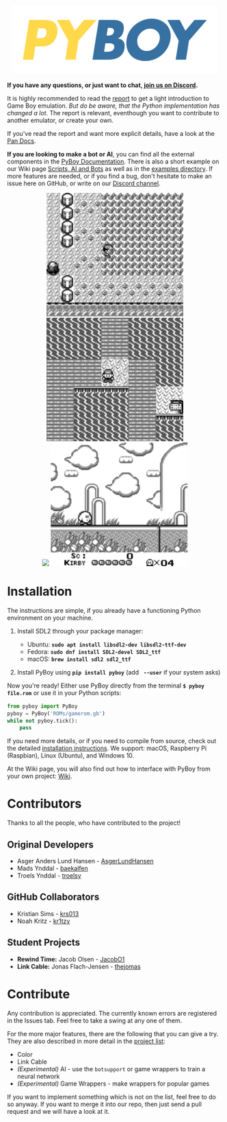 <p align="center">
<img src="README/pyboy.svg" width="480">
</p>

__If you have any questions, or just want to chat, [join us on Discord](https://discord.gg/Zrf2nyH).__


It is highly recommended to read the [report](https://github.com/Baekalfen/PyBoy/raw/master/PyBoy.pdf) to get a light introduction to Game Boy emulation. _But do be aware, that the Python implementation has changed a lot_. The report is relevant, eventhough you want to contribute to another emulator, or create your own.

If you've read the report and want more explicit details, have a look at the [Pan Docs](http://bgb.bircd.org/pandocs.htm).

__If you are looking to make a bot or AI__, you can find all the external components in the [PyBoy Documentation](https://baekalfen.github.io/PyBoy/index.html). There is also a short example on our Wiki page [Scripts, AI and Bots](https://github.com/Baekalfen/PyBoy/wiki/Scripts,-AI-and-Bots) as well as in the [examples directory](https://github.com/Baekalfen/PyBoy/tree/master/examples). If more features are needed, or if you find a bug, don't hesitate to make an issue here on GitHub, or write on our [Discord channel](https://discord.gg/Zrf2nyH).

<p align="center">
<img src="https://github.com/Baekalfen/PyBoy/raw/master/README/1.gif" width="320">
<img src="https://github.com/Baekalfen/PyBoy/raw/master/README/2.gif" width="320"><br>
<img src="https://github.com/Baekalfen/PyBoy/raw/master/README/3.gif" width="320">
<img src="https://github.com/Baekalfen/PyBoy/raw/master/README/4.gif" width="320">
</p>

Installation
============
The instructions are simple, if you already have a functioning Python environment on your machine.

 1. Install SDL2 through your package manager:
    - Ubuntu: __`sudo apt install libsdl2-dev libsdl2-ttf-dev`__
    - Fedora: __`sudo dnf install SDL2-devel SDL2_ttf`__
    - macOS: __`brew install sdl2 sdl2_ttf`__

 2. Install PyBoy using __`pip install pyboy`__ (add __` --user`__ if your system asks)

Now you're ready! Either use PyBoy directly from the terminal __`$ pyboy file.rom`__ or use it in your Python scripts:
```python
from pyboy import PyBoy
pyboy = PyBoy('ROMs/gamerom.gb')
while not pyboy.tick():
    pass
```

If you need more details, or if you need to compile from source, check out the detailed [installation instructions](https://github.com/Baekalfen/PyBoy/wiki/Installation). We support: macOS, Raspberry Pi (Raspbian), Linux (Ubuntu), and Windows 10.

At the Wiki page, you will also find out how to interface with PyBoy from your own project: [Wiki](https://github.com/Baekalfen/PyBoy/wiki).


Contributors
============

Thanks to all the people, who have contributed to the project!

Original Developers
-------------------

 * Asger Anders Lund Hansen - [AsgerLundHansen](https://github.com/AsgerLundHansen)
 * Mads Ynddal - [baekalfen](https://github.com/Baekalfen)
 * Troels Ynddal - [troelsy](https://github.com/troelsy)

GitHub Collaborators
--------------------

 * Kristian Sims - [krs013](https://github.com/krs013)
 * Noah Kritz - [kr1tzy](https://github.com/kr1tzy)

Student Projects
----------------

 * __Rewind Time:__ Jacob Olsen - [JacobO1](https://github.com/JacobO1)
 * __Link Cable:__ Jonas Flach-Jensen - [thejomas](https://github.com/thejomas)

Contribute
==========
Any contribution is appreciated. The currently known errors are registered in the Issues tab. Feel free to take a swing at any one of them.

For the more major features, there are the following that you can give a try. They are also described in more detail in the [project list](https://github.com/Baekalfen/PyBoy/raw/master/Projects/Projects.pdf):
* Color
* Link Cable
* _(Experimental)_ AI - use the `botsupport` or game wrappers to train a neural network
* _(Experimental)_ Game Wrappers - make wrappers for popular games

If you want to implement something which is not on the list, feel free to do so anyway. If you want to merge it into our repo, then just send a pull request and we will have a look at it.

